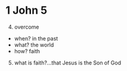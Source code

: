 # 1 John 5


4) overcome
- when?  in the past
- what?  the world
- how?  faith

5) what is faith?...that Jesus is the Son of God

